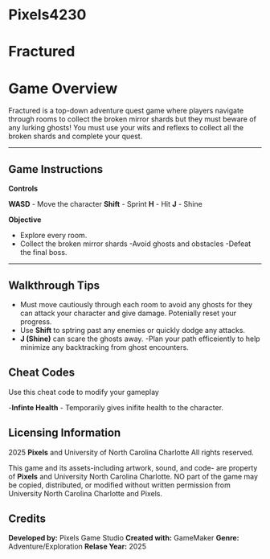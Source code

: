 # Pixels4230

# Fractured

# Game Overview
Fractured is a top-down adventure quest game where players navigate through rooms to collect the broken mirror shards but they must beware of any lurking ghosts! You must use your wits and reflexs to collect all the broken shards and complete your quest.


----


## Game Instructions

**Controls**

**WASD** - Move the character
**Shift** - Sprint 
**H** - Hit
**J** - Shine

**Objective**
- Explore every room.
- Collect the broken mirror shards
-Avoid ghosts and obstacles
-Defeat the final boss.

----


## Walkthrough Tips 

- Must move cautiously through each room to avoid any ghosts for they can attack your character and give damage. Potenially reset your progress.
- Use **Shift** to sptring past any enemies or quickly dodge any attacks.
- **J (Shine)** can scare the ghosts away.
-Plan your path efficeiently to help minimize any backtracking from ghost encounters. 


## Cheat Codes
Use this cheat code to modify your gameplay 

-**Infinte Health** - Temporarily gives inifite health to the character.





## Licensing Information
2025 **Pixels** and University of North Carolina Charlotte All rights reserved.

This game and its assets-including artwork, sound, and code- are property of **Pixels** and University North Carolina Charlotte. NO part of the game may be copied, distributed, or modified without written permission from University North Carolina Charlotte and Pixels.

## Credits 
**Developed by:** Pixels Game Studio
**Created with:** GameMaker
**Genre:** Adventure/Exploration
**Relase Year:** 2025
